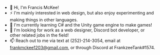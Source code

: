 - 👋 Hi, I'm Francis McKee!
- ⚡ I'm mainly interested in web design, but also enjoy experimenting and making things in other languages.
- 🌱 I'm currently learning C# and the Unity game engine to make games!
- 👀 I'm looking for work as a web designer, Discord bot developer, or other related jobs in the field!
- 📫 Reach out to me via text at (252)-214-3054, email at frankmckee1203@gmail.com, or through Discord at FrankzeeTank#1574.
<!--
**Francis-McKee/Francis-McKee** is a ✨ _special_ ✨ repository because its `README.md` (this file) appears on your GitHub profile.

Here are some ideas to get you started:

- 🔭 I’m currently working on ...
- 🌱 I’m currently learning ...
- 👯 I’m looking to collaborate on ...
- 🤔 I’m looking for help with ...
- 💬 Ask me about ...
- 📫 How to reach me: ...
- 😄 Pronouns: ...
- ⚡ Fun fact: ...
-->
